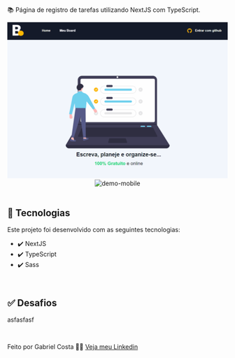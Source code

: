 📚 Página de registro de tarefas utilizando NextJS com TypeScript.

<div align="center" >
  <img src="./Readme-gif.gif" alt="demo-web" width="1000em">
  <img src="./Readme-cell-gif.gif" alt="demo-mobile" height="500em">
</div>

<br>

## 🚀 Tecnologias

Este projeto foi desenvolvido com as seguintes tecnologias:

- ✔️ NextJS
- ✔️ TypeScript
- ✔️ Sass

<br>
  
## ✅ Desafios

asfasfasf

<br>

Feito por Gabriel Costa 👋🏾 [Veja meu Linkedin](https://www.linkedin.com/in/gabrielcostadev/)

